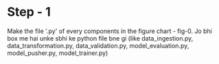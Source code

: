 # Step - 1 
Make the file '.py' of every components in the figure chart - fig-0.
Jo bhi box me hai unke sbhi ke python file bne gi 
(like data_ingestion.py, data_transformation.py, data_validation.py, model_evaluation.py, model_pusher.py, model_trainer.py)

